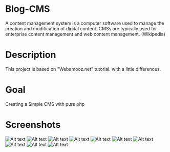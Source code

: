 # Blog-CMS
A content management system is a computer software used to manage the creation and modification of digital content. CMSs are typically used for enterprise content management and web content management. (Wikipedia)


# Description
This project is based on "Webamooz.net" tutorial. with a little differences.


# Goal
Creating a Simple CMS with pure php


# Screenshots

![Alt text](Screenshot/1.png?raw=true "Screenshot1")
![Alt text](Screenshot/2.png?raw=true "Screenshot2")
![Alt text](Screenshot/3.png?raw=true "Screenshot3")
![Alt text](Screenshot/4.png?raw=true "Screenshot4")
![Alt text](Screenshot/5.png?raw=true "Screenshot5")
![Alt text](Screenshot/6.png?raw=true "Screenshot6")
![Alt text](Screenshot/7.png?raw=true "Screenshot7")
![Alt text](Screenshot/8.png?raw=true "Screenshot8")
![Alt text](Screenshot/9.png?raw=true "Screenshot9")
![Alt text](Screenshot/10.png?raw=true "Screenshot10")
